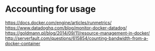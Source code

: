 # Accounting for usage

https://docs.docker.com/engine/articles/runmetrics/
https://www.datadoghq.com/blog/monitor-docker-datadog/
https://goldmann.pl/blog/2014/09/11/resource-management-in-docker/
http://serverfault.com/questions/615854/counting-bandwidth-from-a-docker-container

